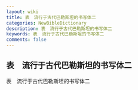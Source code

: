 ```yaml
---
layout: wiki
title: 表　流行于古代巴勒斯坦的书写体二
categories: NewBibleDictionary
description: 表　流行于古代巴勒斯坦的书写体二
keywords: 表　流行于古代巴勒斯坦的书写体二
comments: false
---
```


## 表　流行于古代巴勒斯坦的书写体二



表　流行于古代巴勒斯坦的书写体二






